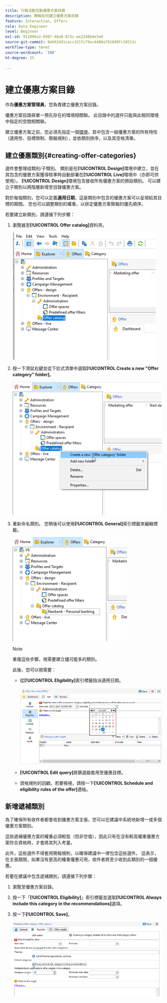 ```yaml
---
title: 行銷活動互動優惠方案目錄
description: 瞭解如何建立優惠方案目錄
feature: Interaction, Offers
role: Data Engineer
level: Beginner
exl-id: 911096e2-0307-46a8-873c-ee2248b8e3e8
source-git-commit: 8eb92dd1cacc321fc79ac4480a791690fc18511c
workflow-type: tm+mt
source-wordcount: '380'
ht-degree: 2%

---
```


# 建立優惠方案目錄

作為&#x200B;**優惠方案管理員**，您負責建立優惠方案目錄。

優惠方案目錄與單一預先存在的環境相關聯。 此目錄中的選件只能與此相同環境中指定的空間相關聯。

建立優惠方案之前，您必須先指定一個[環境](interaction-env.md)，其中包含一組優惠方案的所有特性（適用性、目標限制、簡報規則），並依類別排序，以及其空格清單。

## 建立優惠類別{#creating-offer-categories}

選件會整理成類別/子類別。 類別是在&#x200B;**[!UICONTROL Design]**&#x200B;環境中建立，並在其包含的優惠方案獲得核準時自動部署在&#x200B;**[!UICONTROL Live]**&#x200B;環境中（亦即可供使用）。 **[!UICONTROL Design]**&#x200B;環境包含接收所有優惠方案的預設類別。 可以建立子類別以將階層新增至目錄優惠方案。

對於每個類別，您可以定義&#x200B;**適用日期**，這是類別中包含的優惠方案可以呈現給其目標的期間。 您也可以調整類別的權重，以排定優惠方案簡報的優先順序。

若要建立新類別，請遵循下列步驟：

1. 瀏覽器至&#x200B;**[!UICONTROL Offer catalog]**&#x200B;資料夾。

   ![](assets/offer_cat_create_001.png)

1. 按一下滑鼠右鍵並從下拉式清單中選取&#x200B;**[!UICONTROL Create a new "Offer category" folder]**。

   ![](assets/offer_cat_create_002.png)

1. 重新命名類別。 您稍後可以使用&#x200B;**[!UICONTROL General]**&#x200B;索引標籤來編輯標籤。

   ![](assets/offer_cat_create_003.png)

   >[!NOTE]
   >
   >重複這些步驟，視需要建立儘可能多的類別。

   此後，您可以視需要：

   * 從&#x200B;**[!UICONTROL Eligibility]**&#x200B;索引標籤指派適用日期。

     ![](assets/offer_cat_create_004.png)

   * **[!UICONTROL Edit query]**&#x200B;將篩選器套用至優惠目標。

   * 資格規則的回顧。若要檢視，請按一下&#x200B;**[!UICONTROL Schedule and eligibility rules of the offer]**&#x200B;連結。

## 新增遞補類別

為了確保所有收件者都會收到優惠方案主張，您可以在建議中系統地新增一或多個優惠方案類別。

這些遞補優惠方案的權重必須較低（但非空值），因此只有在沒有較高權重優惠方案符合資格時，才會將其列入考量。

此外，這些選件不得套用簡報規則，以確保建議中一律包含這些選件。 這表示，在主張期間，如果沒有更高的權重優惠可用，收件者將至少收到此類別的一個優惠。

若要在建議中包含遞補類別，請遵循下列步驟：

1. 瀏覽至優惠方案目錄。
1. 按一下「**[!UICONTROL Eligibility]**」索引標籤並選取&#x200B;**[!UICONTROL Always include this category in the recommendations]**&#x200B;選項。
1. 按一下&#x200B;**[!UICONTROL Save]**。

   ![](assets/offer_cat_default_001.png)
